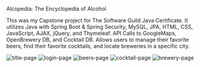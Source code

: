 Alcopedia: The Encyclopedia of Alcohol

This was my Capstone project for The Software Guild Java Certificate. It utilizes Java with Spring Boot & Spring Security, MySQL, JPA, HTML, CSS, JavaScript, AJAX, jQuery, and Thymeleaf. API Calls to GoogleMaps, OpenBrewery DB, and Cocktail DB. Allows users to manage their favorite beers, find their favorite cocktails, and locate breweries in a specific city.

![title-page](https://user-images.githubusercontent.com/50243619/86350792-d49d1700-bc28-11ea-9de0-6b61be466319.png)
![login-page](https://user-images.githubusercontent.com/50243619/86350798-d7980780-bc28-11ea-935b-f153606e5232.png)
![beers-page](https://user-images.githubusercontent.com/50243619/86350803-db2b8e80-bc28-11ea-98ba-d57241ed4f9c.png)
![cocktail-page](https://user-images.githubusercontent.com/50243619/86350808-dd8de880-bc28-11ea-8d63-bf17e6167d66.png)
![brewery-page](https://user-images.githubusercontent.com/50243619/86350816-df57ac00-bc28-11ea-93b1-a5b52519fbed.png)
